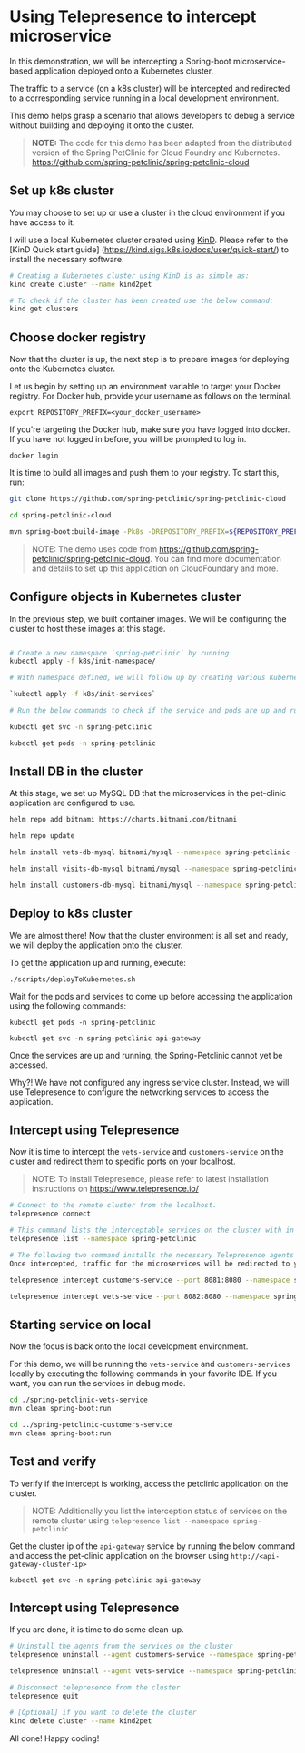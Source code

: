 # Using Telepresence to intercept microservice


In this demonstration, we will be intercepting a Spring-boot microservice-based application deployed onto a Kubernetes cluster. 

The traffic to a service (on a k8s cluster) will be intercepted and redirected to a corresponding service running in a local development environment. 

This demo helps grasp a scenario that allows developers to debug a service without building and deploying it onto the cluster.

> **NOTE:** The code for this demo has been adapted from the distributed version of the Spring PetClinic for Cloud Foundry and Kubernetes.
https://github.com/spring-petclinic/spring-petclinic-cloud


## Set up k8s cluster

You may choose to set up or use a cluster in the cloud environment if you have access to it. 

I will use a local Kubernetes cluster created using [KinD](https://kind.sigs.k8s.io/).
Please refer to the [KinD Quick start guide] (https://kind.sigs.k8s.io/docs/user/quick-start/) to install the necessary software. 

``` sh
# Creating a Kubernetes cluster using KinD is as simple as:
kind create cluster --name kind2pet

# To check if the cluster has been created use the below command:  
kind get clusters
```

## Choose docker registry

Now that the cluster is up, the next step is to prepare images for deploying onto the Kubernetes cluster.

Let us begin by setting up an environment variable to target your Docker registry. For Docker hub, provide your username as follows on the terminal.

```
export REPOSITORY_PREFIX=<your_docker_username>
```

If you're targeting the Docker hub, make sure you have logged into docker. If you have not logged in before, you will be prompted to log in. 

```
docker login
```

It is time to build all images and push them to your registry. To start this, run:

```sh 
git clone https://github.com/spring-petclinic/spring-petclinic-cloud

cd spring-petclinic-cloud

mvn spring-boot:build-image -Pk8s -DREPOSITORY_PREFIX=${REPOSITORY_PREFIX} && ./scripts/pushImages.sh
```

> NOTE: The demo uses code from https://github.com/spring-petclinic/spring-petclinic-cloud. You can find more documentation and details to set up this application on CloudFoundary and more. 

## Configure objects in Kubernetes cluster

In the previous step, we built container images. We will be configuring the cluster to host these images at this stage. 

```sh

# Create a new namespace `spring-petclinic` by running:
kubectl apply -f k8s/init-namespace/

# With namespace defined, we will follow up by creating various Kubernetes services that will be used later on by our deployments:

`kubectl apply -f k8s/init-services`

# Run the below commands to check if the service and pods are up and running. 

kubectl get svc -n spring-petclinic

kubectl get pods -n spring-petclinic

```

## Install DB in the cluster

At this stage, we set up MySQL DB that the microservices in the pet-clinic application are configured to use.

```sh
helm repo add bitnami https://charts.bitnami.com/bitnami

helm repo update

helm install vets-db-mysql bitnami/mysql --namespace spring-petclinic --version 8.8.8 --set auth.database=service_instance_db

helm install visits-db-mysql bitnami/mysql --namespace spring-petclinic  --version 8.8.8 --set auth.database=service_instance_db

helm install customers-db-mysql bitnami/mysql --namespace spring-petclinic  --version 8.8.8 --set auth.database=service_instance_db
```

## Deploy to k8s cluster

We are almost there!
Now that the cluster environment is all set and ready, we will deploy the application onto the cluster.

To get the application up and running, execute:

`./scripts/deployToKubernetes.sh`

Wait for the pods and services to come up before accessing the application using the following commands:

`kubectl get pods -n spring-petclinic`

`kubectl get svc -n spring-petclinic api-gateway`

Once the services are up and running, the Spring-Petclinic cannot yet be accessed. 

Why?!
We have not configured any ingress service cluster. Instead, we will use Telepresence to configure the networking services to access the application.

## Intercept using Telepresence

Now it is time to intercept the `vets-service` and `customers-service` on the cluster and redirect them to specific ports on your localhost. 

> NOTE: To install Telepresence, please refer to latest installation instructions on https://www.telepresence.io/


```sh
# Connect to the remote cluster from the localhost.
telepresence connect

# This command lists the interceptable services on the cluster with in the spring-petclinic namespace
telepresence list --namespace spring-petclinic

# The following two command installs the necessary Telepresence agents on the remote target service. It takes a few seconds to install. 
Once intercepted, traffic for the microservices will be redirected to your localhost.

telepresence intercept customers-service --port 8081:8080 --namespace spring-petclinic

telepresence intercept vets-service --port 8082:8080 --namespace spring-petclinic

```

## Starting service on local

Now the focus is back onto the local development environment.

For this demo, we will be running the `vets-service` and `customers-services` locally by executing the following commands in your favorite IDE. If you want, you can run the services in debug mode.

```sh
cd ./spring-petclinic-vets-service
mvn clean spring-boot:run

cd ../spring-petclinic-customers-service
mvn clean spring-boot:run
```

## Test and verify

To verify if the intercept is working, access the petclinic application on the cluster.

> NOTE: Additionally you list the interception status of services on the remote cluster using 
`telepresence list --namespace spring-petclinic`

Get the cluster ip of the `api-gateway` service by running the below command and access the pet-clinic application on the browser using `http://<api-gateway-cluster-ip>`

```
kubectl get svc -n spring-petclinic api-gateway
```


## Intercept using Telepresence

If you are done, it is time to do some clean-up. 

```sh
# Uninstall the agents from the services on the cluster  
telepresence uninstall --agent customers-service --namespace spring-petclinic 

telepresence uninstall --agent vets-service --namespace spring-petclinic 

# Disconnect telepresence from the cluster
telepresence quit

# [Optional] if you want to delete the cluster
kind delete cluster --name kind2pet

```


All done! 
Happy coding!
